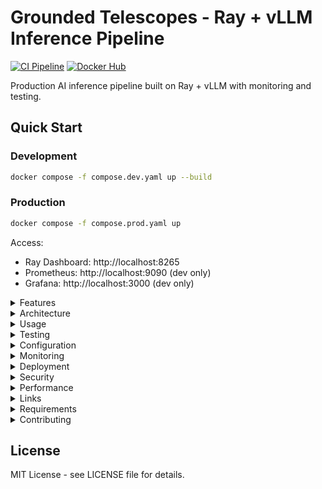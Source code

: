 # Grounded Telescopes - Ray + vLLM Inference Pipeline

[![CI Pipeline](https://github.com/michaelsigamani/proj-grounded-telescopes/actions/workflows/ci.yml/badge.svg)](https://github.com/michaelsigamani/proj-grounded-telescopes/actions/workflows/ci.yml)
[![Docker Hub](https://img.shields.io/docker/pulls/michaelsigamani/proj-grounded-telescopes)](https://hub.docker.com/r/michaelsigamani/proj-grounded-telescopes)

Production AI inference pipeline built on Ray + vLLM with monitoring and testing.

## Quick Start

### Development
```bash
docker compose -f compose.dev.yaml up --build
```

### Production
```bash
docker compose -f compose.prod.yaml up
```

Access:
- Ray Dashboard: http://localhost:8265
- Prometheus: http://localhost:9090 (dev only)
- Grafana: http://localhost:3000 (dev only)

<details>
<summary>Features</summary>

- Ray cluster distributed computing
- vLLM high-performance LLM inference
- NVIDIA CUDA GPU support
- Prometheus + Grafana + Loki monitoring stack
- Comprehensive testing and CI/CD
- Pre-built Docker Hub images

</details>

<details>
<summary>Architecture</summary>

```
┌─────────────────┐    ┌──────────────────┐    ┌─────────────────┐
│   Client/API    │───▶│   Ray Head Node   │───▶│ vLLM Inference  │
│                 │    │  (Scheduler)      │    │   Workers       │
└─────────────────┘    └──────────────────┘    └─────────────────┘
                                │
                       ┌────────┴────────┐
                       │   Monitoring    │
                       │ (Prometheus/    │
                       │  Grafana/Loki)  │
                       └─────────────────┘
```

### Core Services
- Ray Head: Master node for task scheduling and cluster coordination
- Jobs Runner: Client service for submitting batch inference jobs
- vLLM Engine: High-performance LLM inference with batching

### Monitoring (Development)
- Prometheus: Metrics collection and alerting
- Grafana: Visualization and dashboards  
- Loki: Log aggregation and analysis
- Promtail: Log shipping agent

</details>

<details>
<summary>Usage</summary>

### Submit Batch Jobs

```bash
# Run default batch inference
docker compose -f compose.prod.yaml run --rm jobs-runner

# Run custom script
docker compose -f compose.prod.yaml run --rm jobs-runner python src/your_script.py
```

### Ray Jobs API

```python
import requests

job_data = {
    "entrypoint": "python src/batch_infer.py",
    "runtime_env": {"working_dir": "."}
}

response = requests.post("http://localhost:8265/api/jobs/", json=job_data)
job_info = response.json()
print(f"Job ID: {job_info['job_id']}")
```

</details>

<details>
<summary>Testing</summary>

```bash
# Unit tests
pytest tests/unit/ -v

# End-to-end tests  
pytest tests/e2e/ -v

# All tests with coverage
pytest --cov=src tests/
```

</details>

<details>
<summary>Configuration</summary>

### Environment Variables
- `RAY_ADDRESS`: Ray cluster address (default: "auto")
- `CUDA_VISIBLE_DEVICES`: GPU device selection
- `RAY_DISABLE_IMPORT_WARNING`: Suppress Ray warnings

### Model Configuration
Edit `src/batch_infer.py`:
```python
cfg = vLLMEngineProcessorConfig(
    model="meta-llama/Llama-3.1-8B-Instruct",
    engine_kwargs={"max_model_len": 16384},
    concurrency=1, 
    batch_size=64,
)
```

</details>

<details>
<summary>Monitoring</summary>

### Metrics Available
- Ray cluster resources and task execution
- vLLM inference throughput and latency  
- Container resource usage
- GPU utilization (when available)

### Dashboards
- Ray Dashboard: http://localhost:8265
- Grafana: http://localhost:3000 (admin/admin)
- Prometheus: http://localhost:9090

</details>

<details>
<summary>Deployment</summary>

### Two-Stage Process

**Stage 1: Build & Test**
1. CI/CD builds image from NVIDIA/PyTorch base
2. Adds Ray 2.49.1 + vLLM 0.10.0 + dependencies  
3. Runs comprehensive test suite
4. Pushes to Docker Hub as version 0.1.1 on success

**Stage 2: Production**
5. Production deploys tested image from Docker Hub
6. Runs Ray cluster with job submission capability

### CI/CD Pipeline

**On Pull Request:**
- Code linting and formatting
- Unit and integration tests
- Security vulnerability scanning
- OPA policy validation
- Docker build verification

**On Main Branch Push:**
- All PR checks plus full end-to-end testing
- Multi-architecture build (amd64/arm64)
- Push to Docker Hub with version tags

</details>

<details>
<summary>Security</summary>

- Dependency vulnerability scanning (Safety + Bandit)
- OPA policy enforcement for container security
- Resource limits and isolation
- Minimal attack surface in production images

</details>

<details>
<summary>Performance</summary>

- GPU acceleration with CUDA support
- Optimized batch processing for throughput
- Memory and CPU resource management
- Ray object store with spill handling

</details>

<details>
<summary>Links</summary>

- [Docker Hub Repository](https://hub.docker.com/r/michaelsigamani/proj-grounded-telescopes)
- [Ray Documentation](https://docs.ray.io/)
- [vLLM Documentation](https://docs.vllm.ai/)

</details>

<details>
<summary>Requirements</summary>

- Docker & Docker Compose (latest docker compose), vLLM 0.10.0 and Ray 2.49.1
- NVIDIA Docker Runtime (for GPU support) with nvidia-smi and CUDA drivers installed
- 24GB+ VRAM minimum (RTX 3090 or equivalent for 8B Llama models)
- CUDA 12 or higher (required, not optional)

</details>

<details>
<summary>Contributing</summary>

1. Fork the repository
2. Create a feature branch
3. Make changes with tests
4. Submit a pull request

All contributions are tested via CI/CD before merging.

</details>

## License

MIT License - see LICENSE file for details.